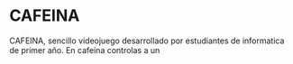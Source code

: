 # CAFEINA
CAFEINA, sencillo videojuego desarrollado por estudiantes de informatica de primer año.
En cafeina controlas a un 
